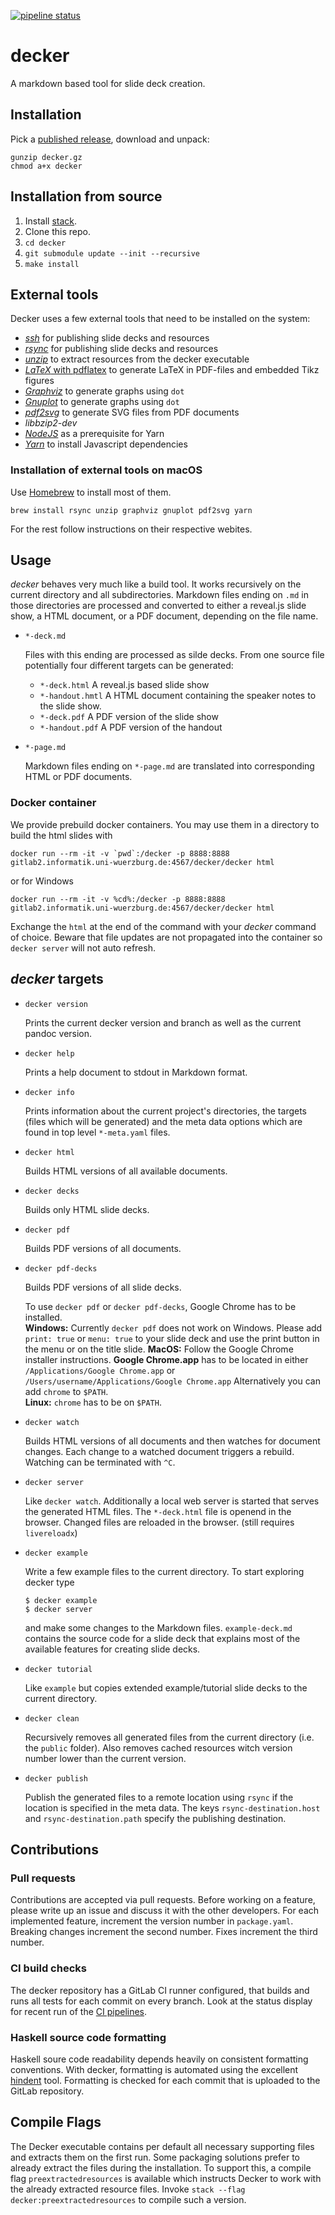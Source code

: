 [![pipeline status](https://gitlab2.informatik.uni-wuerzburg.de/decker/decker/badges/master/pipeline.svg)](https://gitlab2.informatik.uni-wuerzburg.de/decker/decker/commits/master)

# decker

A markdown based tool for slide deck creation.

## Installation

Pick a [published release](), download and unpack:

``` {.sh}
gunzip decker.gz
chmod a+x decker
```

## Installation from source

1.  Install [stack](https://docs.haskellstack.org/en/stable/README/).
2.  Clone this repo.
3.  `cd decker`
4.  `git submodule update --init --recursive`
5.  `make install`

## External tools

Decker uses a few external tools that need to be installed on the system:

-   [*ssh*](https://www.openssh.com) for publishing slide decks and resources
-   [*rsync*](http://formulae.brew.sh/repos/Homebrew/homebrew-core/formula/rsync)
    for publishing slide decks and resources
-   [*unzip*](http://formulae.brew.sh/repos/Homebrew/homebrew-core/formula/unzip)
    to extract resources from the decker executable
-   [*LaTeX* with pdflatex](https://www.latex-project.org) to generate LaTeX in
    PDF-files and embedded Tikz figures
-   [*Graphviz*](http://graphviz.org) to generate graphs using `dot`
-   [*Gnuplot*](http://gnuplot.sourceforge.net) to generate graphs using `dot`
-   [*pdf2svg*](https://github.com/dawbarton/pdf2svg) to generate SVG files from
    PDF documents
-   *libbzip2-dev*
-   [*NodeJS*](https://nodejs.org/) as a prerequisite for Yarn
-   [*Yarn*](https://yarnpkg.com) to install Javascript dependencies

### Installation of external tools on macOS

Use [Homebrew](https://brew.sh) to install most of them.

``` {.sh}
brew install rsync unzip graphviz gnuplot pdf2svg yarn
```

For the rest follow instructions on their respective webites.

## Usage

*decker* behaves very much like a build tool. It works recursively on the
current directory and all subdirectories. Markdown files ending on `.md` in
those directories are processed and converted to either a reveal.js slide show,
a HTML document, or a PDF document, depending on the file name.

-   `*-deck.md`

    Files with this ending are processed as silde decks. From one source file
    potentially four different targets can be generated:

    -   `*-deck.html` A reveal.js based slide show
    -   `*-handout.hmtl` A HTML document containing the speaker notes to the
        slide show.
    -   `*-deck.pdf` A PDF version of the slide show
    -   `*-handout.pdf` A PDF version of the handout

-   `*-page.md`

    Markdown files ending on `*-page.md` are translated into corresponding HTML
    or PDF documents.

### Docker container

We provide prebuild docker containers. You may use them in a directory to build the html slides with 

```
docker run --rm -it -v `pwd`:/decker -p 8888:8888 gitlab2.informatik.uni-wuerzburg.de:4567/decker/decker html
```

or for Windows

```
docker run --rm -it -v %cd%:/decker -p 8888:8888 gitlab2.informatik.uni-wuerzburg.de:4567/decker/decker html
```

Exchange the `html` at the end of the command with your *decker* command of choice. Beware that file updates are not propagated into the container so `decker server` will not auto refresh.

## *decker* targets

-   `decker version`

    Prints the current decker version and branch as well as the current pandoc version.

-   `decker help`

    Prints a help document to stdout in Markdown format.

-   `decker info`

    Prints information about the current project's directories, the targets (files which will be generated) and the meta data options which are found in top level `*-meta.yaml` files. 

-   `decker html`

    Builds HTML versions of all available documents.

-   `decker decks`

    Builds only HTML slide decks.

-   `decker pdf`

    Builds PDF versions of all documents. 

-   `decker pdf-decks`

    Builds PDF versions of all slide decks.

    To use `decker pdf` or `decker pdf-decks`, Google Chrome has to be installed.    
    **Windows:** Currently `decker pdf` does not work on Windows. Please add `print: true` or `menu: true` to your slide deck and use the print button in the menu or on the title slide.
    **MacOS:** Follow the Google Chrome installer instructions. **Google Chrome.app** has to be located in either `/Applications/Google Chrome.app` or `/Users/username/Applications/Google Chrome.app`
    Alternatively you can add `chrome` to `$PATH`.  
    **Linux:** `chrome` has to be on `$PATH`.    

-   `decker watch`

    Builds HTML versions of all documents and then watches for document changes.
    Each change to a watched document triggers a rebuild. Watching can be
    terminated with `^C`.

-   `decker server`

    Like `decker watch`. Additionally a local web server is started that serves
    the generated HTML files. The `*-deck.html` file is openend in the browser.
    Changed files are reloaded in the browser. (still requires `livereloadx`)

-   `decker example`

    Write a few example files to the current directory. To start exploring
    decker type

    ``` {.bash}
    $ decker example
    $ decker server
    ```

    and make some changes to the Markdown files. `example-deck.md` contains the
    source code for a slide deck that explains most of the available features for creating slide decks.

-   `decker tutorial` 

    Like `example` but copies extended example/tutorial slide decks to the current directory.

-   `decker clean`

    Recursively removes all generated files from the current directory (i.e. the `public` folder).
    Also removes cached resources witch version number lower than the current version.

-   `decker publish`

    Publish the generated files to a remote location using `rsync` if the
    location is specified in the meta data. The keys `rsync-destination.host`
    and `rsync-destination.path` specify the publishing destination.

## Contributions

### Pull requests

Contributions are accepted via pull requests. Before working on a feature,
please write up an issue and discuss it with the other developers. 
For each implemented feature, increment the version number in `package.yaml`. 
Breaking changes increment the second number. Fixes increment the third number.

### CI build checks

The decker repository has a GitLab CI runner configured, that builds and runs
all tests for each commit on every branch. Look at the status display for recent
run of the [CI pipelines](pipelines).

### Haskell source code formatting

Haskell soure code readability depends heavily on consistent formatting
conventions. With decker, formatting is automated using the excellent
[hindent]() tool. Formatting is checked for each commit that is uploaded to the
GitLab repository.

## Compile Flags
The Decker executable contains per default all necessary supporting files and extracts them on the first run. Some packaging solutions prefer to already extract the files during the installation. To support this, a compile flag `preextractedresources` is available which instructs Decker to work with the already extracted resource files. Invoke `stack --flag decker:preextractedresources` to compile such a version.